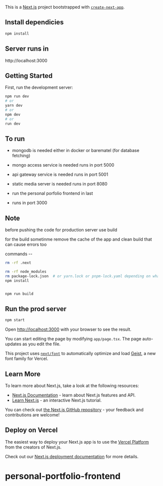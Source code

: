 This is a [Next.js](https://nextjs.org) project bootstrapped with [`create-next-app`](https://nextjs.org/docs/app/api-reference/cli/create-next-app).


## Install dependicies

```bash
npm install
```

## Server runs in 

http://localhost:3000

## Getting Started

First, run the development server:

```bash
npm run dev  
# or
yarn dev
# or
npm dev
# or
run dev  
```

## To run 

- mongodb is needed either in docker or barematel (for database fetching)

- mongo access service is needed 
  runs in port 5000

- api gateway service is needed
  runs in port 5001

- static media server is needed
  runs in port 8080

- run the personal porfolio frontend in last 
- runs in port 3000



## Note 

before pushing the code for production server use build

for the build sometinme remove the cache of the app and clean build that can cause errors too 

commands --   

```bash
rm -rf .next

rm -rf node_modules
rm package-lock.json  # or yarn.lock or pnpm-lock.yaml depending on what you use
npm install


```


```bash 

npm run build 

```

## Run the prod server 

```bash
npm start
```



Open [http://localhost:3000](http://localhost:3000) with your browser to see the result.

You can start editing the page by modifying `app/page.tsx`. The page auto-updates as you edit the file.

This project uses [`next/font`](https://nextjs.org/docs/app/building-your-application/optimizing/fonts) to automatically optimize and load [Geist](https://vercel.com/font), a new font family for Vercel.

## Learn More

To learn more about Next.js, take a look at the following resources:

- [Next.js Documentation](https://nextjs.org/docs) - learn about Next.js features and API.
- [Learn Next.js](https://nextjs.org/learn) - an interactive Next.js tutorial.

You can check out [the Next.js GitHub repository](https://github.com/vercel/next.js) - your feedback and contributions are welcome!

## Deploy on Vercel

The easiest way to deploy your Next.js app is to use the [Vercel Platform](https://vercel.com/new?utm_medium=default-template&filter=next.js&utm_source=create-next-app&utm_campaign=create-next-app-readme) from the creators of Next.js.

Check out our [Next.js deployment documentation](https://nextjs.org/docs/app/building-your-application/deploying) for more details.
# personal-portfolio-frontend
